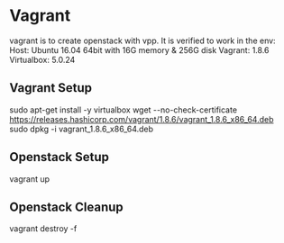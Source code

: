 Vagrant
=======

vagrant is to create openstack with vpp. It is verified to work in the env:
   Host: Ubuntu 16.04 64bit with 16G memory & 256G disk
   Vagrant: 1.8.6
   Virtualbox: 5.0.24

Vagrant Setup
-------------

sudo apt-get install -y virtualbox
wget --no-check-certificate https://releases.hashicorp.com/vagrant/1.8.6/vagrant_1.8.6_x86_64.deb
sudo dpkg -i vagrant_1.8.6_x86_64.deb

Openstack Setup
--------------

vagrant up

Openstack Cleanup
-----------------

vagrant destroy -f
